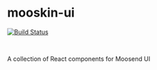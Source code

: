 # mooskin-ui
<p align="left">
    <a href="https://travis-ci.org/moosend/mooskin-ui"><img src="https://travis-ci.org/moosend/mooskin-ui.svg?branch=master" alt="Build Status"></a>
</p><br/>
  
  
A collection of React components for Moosend UI
